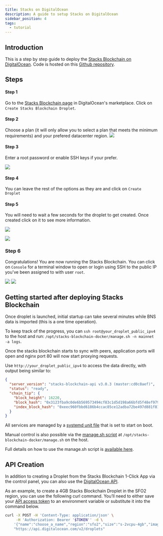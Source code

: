 ```yaml
---
title: Stacks on DigitalOcean
description: A guide to setup Stacks on DigitalOcean
sidebar_position: 4
tags:
  - tutorial
---
```


## Introduction

This is a step by step guide to deploy the [Stacks Blockchain on DigitalOcean](https://marketplace.digitalocean.com/apps/stacks-blockchain). Code is hosted on this [Github repository](https://github.com/stacks-network/stacks-blockchain-docker).

## Steps

#### Step 1

Go to the [Stacks Blockchain page](https://marketplace.digitalocean.com/apps/stacks-blockchain) in DigitalOcean's marketplace. Click on `Create Stacks Blockchain Droplet`.

#### Step 2

Choose a plan (it will only allow you to select a plan that meets the minimum requirements) and your prefered datacenter region.
![](/img/sh_digitalocean-choose-plan.png)

#### Step 3

Enter a root password or enable SSH keys if your prefer.

![](/img/sh_digitalocean-choose-authentication.png)

#### Step 4

You can leave the rest of the options as they are and click on `Create Droplet`

#### Step 5

You will need to wait a few seconds for the droplet to get created. Once created click on it to see more information.

![](/img/sh_digitalocean-creating-droplet.png)

![](/img/sh_digitalocean-created-droplet.png)

### Step 6

Congratulations! You are now running the Stacks Blockchain. You can click on `Console` for a terminal window to open or login using SSH to the public IP you've been assigned to with user `root`.

![](/img/sh_digitalocean-console-button.png)
![](/img/sh_digitalocean-console.png)

## Getting started after deploying Stacks Blockchain

Once droplet is launched, initial startup can take several minutes while BNS data is imported (this is a one time operation).

To keep track of the progress, you can `ssh root@your_droplet_public_ipv4` to the host and run: `/opt/stacks-blockchain-docker/manage.sh -n mainnet -a logs`.

Once the stacks blockchain starts to sync with peers, application ports will open and nginx port 80 will now start proxying requests.

Use `http://your_droplet_public_ipv4` to access the data directly, with output being similar to:

```json
{
  "server_version": "stacks-blockchain-api v3.0.3 (master:cd0c8aef)",
  "status": "ready",
  "chain_tip": {
    "block_height": 16220,
    "block_hash": "0x3123fba9c0de6b569573494cf83c1d5d198a66bfd5f48ef97949b6bf11ba13be",
    "index_block_hash": "0xeec960fbbd6186b4ccac85ce12adba72be497d881f81e077305c90955b51a6ae"
  }
}
```

All services are managed by a [systemd unit file](https://github.com/stacksfoundation/stacks-machine-images/blob/master/files/etc/systemd/system/stacks.service) that is set to start on boot.

Manual control is also possible via the [manage.sh script](https://github.com/stacks-network/stacks-blockchain-docker/blob/master/manage.sh) at `/opt/stacks-blockchain-docker/manage.sh` on the host.

Full details on how to use the manage.sh script is [available here](https://github.com/stacks-network/stacks-blockchain-docker/blob/master/README.md#quickstart).

## API Creation

In addition to creating a Droplet from the Stacks Blockchain 1-Click App via the control panel, you can also use the [DigitalOcean API](https://digitalocean.com/docs/api).

As an example, to create a 4GB Stacks Blockchain Droplet in the SFO2 region, you can use the following curl command. You’ll need to either save your [API access token](https://docs.digitalocean.com/reference/api/create-personal-access-token/) to an environment variable or substitute it into the command below.

```bash
curl -X POST -H 'Content-Type: application/json' \
     -H 'Authorization: Bearer '$TOKEN'' -d \
    '{"name":"choose_a_name","region":"sfo2","size":"s-2vcpu-4gb","image":"stacksfoundation-stacksblockchain"}' \
    "https://api.digitalocean.com/v2/droplets"
```

